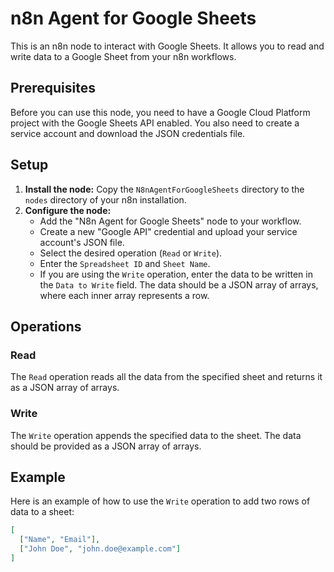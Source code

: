 # n8n Agent for Google Sheets

This is an n8n node to interact with Google Sheets. It allows you to read and write data to a Google Sheet from your n8n workflows.

## Prerequisites

Before you can use this node, you need to have a Google Cloud Platform project with the Google Sheets API enabled. You also need to create a service account and download the JSON credentials file.

## Setup

1.  **Install the node:** Copy the `N8nAgentForGoogleSheets` directory to the `nodes` directory of your n8n installation.
2.  **Configure the node:**
    *   Add the "N8n Agent for Google Sheets" node to your workflow.
    *   Create a new "Google API" credential and upload your service account's JSON file.
    *   Select the desired operation (`Read` or `Write`).
    *   Enter the `Spreadsheet ID` and `Sheet Name`.
    *   If you are using the `Write` operation, enter the data to be written in the `Data to Write` field. The data should be a JSON array of arrays, where each inner array represents a row.

## Operations

### Read

The `Read` operation reads all the data from the specified sheet and returns it as a JSON array of arrays.

### Write

The `Write` operation appends the specified data to the sheet. The data should be provided as a JSON array of arrays.

## Example

Here is an example of how to use the `Write` operation to add two rows of data to a sheet:

```json
[
  ["Name", "Email"],
  ["John Doe", "john.doe@example.com"]
]
```
